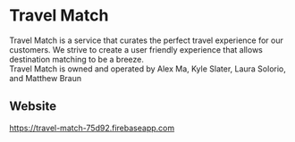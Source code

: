 # Travel Match
Travel Match is a service that curates the perfect travel experience for our customers. We strive to create a user friendly experience that allows destination matching to be a breeze.
<br>
Travel Match is owned and operated by Alex Ma, Kyle Slater, Laura Solorio, and Matthew Braun
<br>
## Website
https://travel-match-75d92.firebaseapp.com
